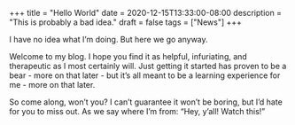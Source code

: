 +++
title = "Hello World"
date = 2020-12-15T13:33:00-08:00
description = "This is probably a bad idea."
draft = false
tags = ["News"]
+++

I have no idea what I’m doing. But here we go anyway.

Welcome to my blog. I hope you find it as helpful, infuriating, and therapeutic as I most certainly will. Just getting it started has proven to be a bear - more on that later - but it’s all meant to be a learning experience for me - more on that later.

So come along, won’t you? I can’t guarantee it won’t be boring, but I’d hate for you to miss out. As we say where I’m from: “Hey, y’all! Watch this!”